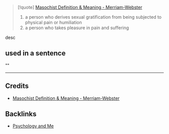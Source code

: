 > [!quote] [Masochist Definition & Meaning - Merriam-Webster](https://www.merriam-webster.com/dictionary/masochist)
> 1. a person who derives sexual gratification from being subjected to physical pain or humiliation
> 2. a person who takes pleasure in pain and suffering

desc

## used in a sentence
""

---
## Credits
- [Masochist Definition & Meaning - Merriam-Webster](https://www.merriam-webster.com/dictionary/masochist)

## Backlinks
- [Psychology and Me](🚿%20shower%20thoughts/Psycology/Psychology%20and%20Me.md)
